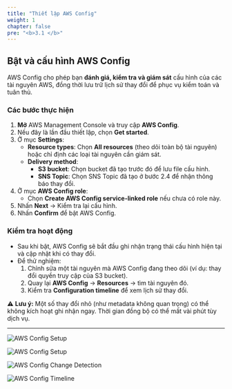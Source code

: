 ```yaml
---
title: "Thiết lập AWS Config"
weight: 1
chapter: false
pre: "<b>3.1 </b>"
---
```


## Bật và cấu hình AWS Config

AWS Config cho phép bạn **đánh giá, kiểm tra và giám sát** cấu hình của các tài nguyên AWS, đồng thời lưu trữ lịch sử thay đổi để phục vụ kiểm toán và tuân thủ.

### Các bước thực hiện

1. **Mở** AWS Management Console và truy cập **AWS Config**.
2. Nếu đây là lần đầu thiết lập, chọn **Get started**.
3. Ở mục **Settings**:
   - **Resource types**: Chọn **All resources** (theo dõi toàn bộ tài nguyên) hoặc chỉ định các loại tài nguyên cần giám sát.
   - **Delivery method**:
     - **S3 bucket**: Chọn bucket đã tạo trước đó để lưu file cấu hình.
     - **SNS Topic**: Chọn SNS Topic đã tạo ở bước 2.4 để nhận thông báo thay đổi.
4. Ở mục **AWS Config role**:
   - Chọn **Create AWS Config service-linked role** nếu chưa có role này.
5. Nhấn **Next** → Kiểm tra lại cấu hình.
6. Nhấn **Confirm** để bật AWS Config.

### Kiểm tra hoạt động

- Sau khi bật, AWS Config sẽ bắt đầu ghi nhận trạng thái cấu hình hiện tại và cập nhật khi có thay đổi.
- Để thử nghiệm:
  1. Chỉnh sửa một tài nguyên mà AWS Config đang theo dõi (ví dụ: thay đổi quyền truy cập của S3 bucket).
  2. Quay lại **AWS Config** → **Resources** → tìm tài nguyên đó.
  3. Kiểm tra **Configuration timeline** để xem lịch sử thay đổi.

⚠ **Lưu ý:** Một số thay đổi nhỏ (như metadata không quan trọng) có thể không kích hoạt ghi nhận ngay. Thời gian đồng bộ có thể mất vài phút tùy dịch vụ.

---

![AWS Config Setup](/images/3.1/024.png?featherlight=false&width=90pc)

![AWS Config Setup](/images/3.1/025.png?featherlight=false&width=90pc)

![AWS Config Change Detection](/images/3.1/035.png?featherlight=false&width=90pc)

![AWS Config Timeline](/images/3.1/036.png?featherlight=false&width=90pc)
